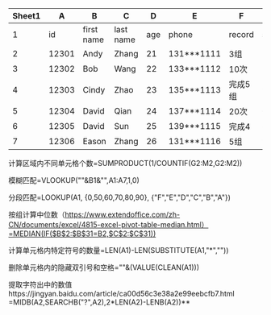 | Sheet1 | A     | B          | C         | D    | E          | F       | G     |
| ------ | ----- | ---------- | --------- | ---- | ---------- | ------- | ----- |
| 1      | id    | first name | last name | age  | phone      | record  | score |
| 2      | 12301 | Andy       | Zhang     | 21   | 131***1111 | 3组     | 70    |
| 3      | 12302 | Bob        | Wang      | 22   | 133***1112 | 10次    | 55    |
| 4      | 12303 | Cindy      | Zhao      | 23   | 135***1113 | 完成5组 | 91    |
| 5      | 12304 | David      | Qian      | 24   | 137***1114 | 20次    | 60    |
| 6      | 12305 | David      | Sun       | 25   | 139***1115 | 完成4   | 86    |
| 7      | 12306 | Eason      | Zhang     | 26   | 131***1116 | 5组     | 95    |



计算区域内不同单元格个数=SUMPRODUCT(1/COUNTIF(G2:M2,G2:M2))

模糊匹配=VLOOKUP(""&B1&"",A1:A7,1,0)

分段匹配=LOOKUP(A1, {0,50,60,70,80,90}, {"F","E","D","C","B","A"})

按组计算中位数（https://www.extendoffice.com/zh-CN/documents/excel/4815-excel-pivot-table-median.html）=MEDIAN(IF($B$2:$B$31=B2,$C$2:$C$31))

计算单元格内特定符号的数量=LEN(A1)-LEN(SUBSTITUTE(A1,"*",""))

删除单元格内的隐藏双引号和空格=""&(VALUE(CLEAN(A1)))

提取字符出中的数值https://jingyan.baidu.com/article/ca00d56c3e38a2e99eebcfb7.html
=MIDB(A2,SEARCHB("?",A2),2\*LEN(A2)-LENB(A2))**
